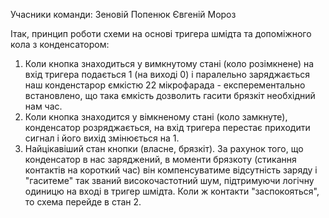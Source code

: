 Учасники команди:
	Зеновій Попенюк
	Євгеній Мороз

﻿Ітак, принцип роботи схеми на основі тригера шмідта та допоміжного кола з конденсатором: 
1. Коли кнопка знаходиться у вимкнутому стані (коло розімкнене) на вхід тригера подається 1 (на виході 0) і паралельно
заряджається наш конденстарор ємкістю 22 мікрофарада - експерементально встановлено, що така ємкість дозволить гасити брязкіт 
необхідний нам час.
2. Коли кнопка знаходится у вімкненому стані (коло замкнуте), конденсатор розряджається, на вхід тригера перестає приходити
сигнал і його вихід змінюється на 1.
3. Найцікавіший стан кнопки (власне, брязкіт). За рахунок того, що конденсатор в нас заряджений, в моменти брязкоту (стикання контактів
на короткий час) він компенсуватиме відсутність заряду і "гаситеме" так званий високочастотний шум, підтримуючи логічну одиницю на вході в 
тригер шмідта. Коли ж контакти "заспокояться", то схема перейде в стан 2.

